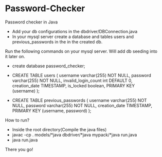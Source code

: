 # Password-Checker
Password checker in Java


- Add your db configurations in the dbdriver/DBConnection.java
- In your mysql server create a database and tables users and previous_passwords in the in the created db.

Run the following commands on your mysql server. Will add db seeding into it later on.

- create database password_checker;

- CREATE TABLE users (
    username varchar(255) NOT NULL,
    password varchar(255) NOT NULL,
    invalid_login_count int DEFAULT 0,
    creation_date TIMESTAMP,
    is_locked boolean,
    PRIMARY KEY (username)
);

- CREATE TABLE previous_passwords (
    username varchar(255) NOT NULL,
    password varchar(255) NOT NULL,
    creation_date TIMESTAMP,
    PRIMARY KEY (username, password)
);


How to run?
- Inside the root directory(Compile the java files)
- javac -cp . models/*java dbdriver/*java mypack/*java run.java
- java run.java

There you go!
